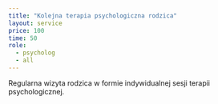 ```yaml
---
title: "Kolejna terapia psychologiczna rodzica"
layout: service
price: 100
time: 50
role:
  - psycholog
  - all
---
```


Regularna wizyta rodzica w formie indywidualnej sesji terapii psychologicznej.